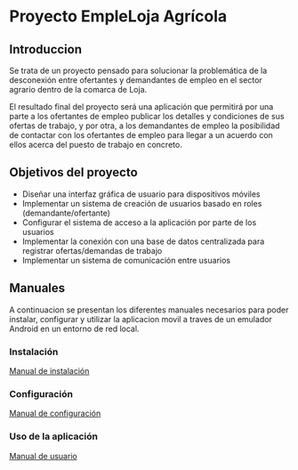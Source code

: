 # Proyecto EmpleLoja Agrícola

## Introduccion

Se trata de un proyecto pensado para solucionar la problemática de la desconexión entre ofertantes y demandantes de empleo en el sector agrario dentro de la comarca de Loja.

El resultado final del proyecto será una aplicación que permitirá por una parte a los ofertantes de empleo publicar los detalles y condiciones de sus ofertas de trabajo, y por otra, a los demandantes de empleo la posibilidad de contactar con los ofertantes de empleo para llegar a un acuerdo con ellos acerca del puesto de trabajo en concreto.

## Objetivos del proyecto

* Diseñar una interfaz gráfica de usuario para dispositivos móviles
* Implementar un sistema de creación de usuarios basado en roles (demandante/ofertante)
* Configurar el sistema de acceso a la aplicación por parte de los usuarios
* Implementar la conexión con una base de datos centralizada para registrar ofertas/demandas de trabajo
* Implementar un sistema de comunicación entre usuarios

## Manuales

A continuacion se presentan los diferentes manuales necesarios para poder instalar, configurar y utilizar la aplicacion movil a traves de un emulador Android en un entorno de red local.

### Instalación
[Manual de instalación](https://github.com/hernanes338/EmpleLoja_Agricola/blob/master/materials/manuals/Manual%20de%20Instalacion.pdf)

### Configuración
[Manual de configuración](https://github.com/hernanes338/EmpleLoja_Agricola/blob/master/materials/manuals/Manual%20de%20Configuracion%20y%20Administracion.pdf)

### Uso de la aplicación
[Manual de usuario](https://github.com/hernanes338/EmpleLoja_Agricola/blob/master/materials/manuals/Manual%20de%20Usuario.pdf)